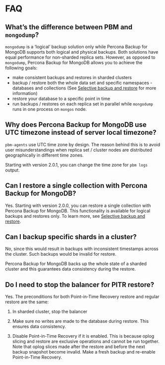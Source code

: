 # FAQ

## What’s the difference between PBM and `mongodump`?

`mongodump` is a ‘logical’ backup solution only while Percona Backup for MongoDB supports both logical and physical backups. Both solutions have equal performance for non-sharded replica sets. However, as opposed to `mongodump`, Percona Backup for MongoDB allows you to achieve the following goals:

* make consistent backups and restores in sharded clusters
* backup / restore both the whole data set and specific namespaces - databases and collections (See [Selective backup and restore](usage/selective-backup.md) for more information)
* restore your database to a specific point in time
* run backups / restores on each replica set in parallel while `mongodump` runs in one process on `mongos` node.

## Why does Percona Backup for MongoDB use UTC timezone instead of server local timezone?

`pbm-agents` use UTC time zone by design. The reason behind this is to avoid user misunderstandings when replica set / cluster nodes are distributed geographically in different time zones.

Starting with version 2.0.1, you can change the time zone for ``pbm logs`` output.

## Can I restore a single collection with Percona Backup for MongoDB?

Yes. Starting with version 2.0.0, you can restore a single collection with Percona Backup for MongoDB. This functionality is available for logical backups and restores only. To learn more, see [Selective backup and restore](usage/selective-backup.md).

## Can I backup specific shards in a cluster?

No, since this would result in backups with inconsistent timestamps across the cluster. Such backups would be invalid for restore.

Percona Backup for MongoDB backs up the whole state of a sharded cluster and this guarantees data consistency during the restore.

## Do I need to stop the balancer for PITR restore?

Yes. The preconditions for both Point-in-Time Recovery restore and regular restore are the same:


1. In sharded cluster, stop the balancer


2. Make sure no writes are made to the database during restore. This ensures data consistency.


3. Disable Point-in-Time Recovery if it is enabled. This is because oplog slicing and restore are exclusive operations and cannot be run together. Note that oplog slices made after the restore and before the next backup snapshot become invalid. Make a fresh backup and re-enable Point-in-Time Recovery.
